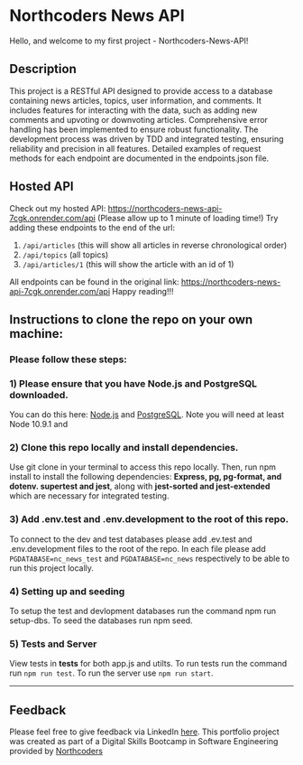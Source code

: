 # Northcoders News API

Hello, and welcome to my first project - Northcoders-News-API!

## Description
This project is a RESTful API designed to provide access to a database containing news articles, topics, user information, and comments. It includes features for interacting with the data, such as adding new comments and upvoting or downvoting articles. Comprehensive error handling has been implemented to ensure robust functionality. The development process was driven by TDD and integrated testing, ensuring reliability and precision in all features. Detailed examples of request methods for each endpoint are documented in the endpoints.json file.

## Hosted API
Check out my hosted API: https://northcoders-news-api-7cgk.onrender.com/api (Please allow up to 1 minute of loading time!)
Try adding these endpoints to the end of the url:  

  1) `/api/articles` (this will show all articles in reverse chronological order)
  2) `/api/topics` (all topics)
  3) `/api/articles/1` (this will show the article with an id of 1)
                                                                                       
All endpoints can be found in the original link: https://northcoders-news-api-7cgk.onrender.com/api
Happy reading!!!     

## Instructions to clone the repo on your own machine:
### Please follow these steps: 

### 1) Please ensure that you have Node.js and PostgreSQL downloaded.
You can do this here: [Node.js](https://docs.npmjs.com/downloading-and-installing-node-js-and-npm) and [PostgreSQL](https://www.postgresql.org/download/). Note you will need at least Node 10.9.1
and 
### 2) Clone this repo locally and install dependencies.
Use git clone in your terminal to access this repo locally. Then, run npm install to install the following dependencies: **Express, pg, pg-format, and dotenv. supertest and jest**, along with  **jest-sorted and jest-extended** which are necessary for integrated testing.

### 3) Add .env.test and .env.development to the root of this repo.
To connect to the dev and test databases please add .ev.test and .env.development files to the root of the repo. In each file please add `PGDATABASE=nc_news_test` and `PGDATABASE=nc_news` respectively to be able to run this project locally.

### 4) Setting up and seeding
To setup the test and devlopment databases run the command npm run setup-dbs.
To seed the databases run npm seed.

### 5) Tests and Server
View tests in __tests__ for both app.js and utilts. To run tests run the command run `npm run test`.
To run the server use `npm run start`.

--- 
## Feedback
Please feel free to give feedback via LinkedIn [here](https://www.linkedin.com/in/james-sewter/).
This portfolio project was created as part of a Digital Skills Bootcamp in Software Engineering provided by [Northcoders](https://northcoders.com/)

